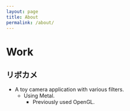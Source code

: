 ```yaml
---
layout: page
title: About
permalink: /about/
---
```

# Work
## リボカメ
- A toy camera application with various filters.
  - Using Metal.
    - Previously used OpenGL.
